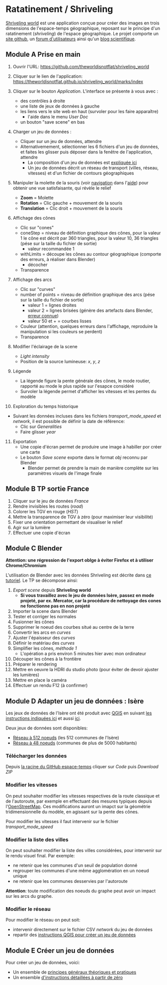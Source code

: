 
# Ratatinement / Shriveling

[Shriveling world](https://theworldisnotflat.github.io/shriveling_world/marks/index) est une application conçue pour créer des images en trois dimensions de l'espace-temps géographique, reposant sur le principe d'un ratatinement (*shriveling*) de l'espace géographique. Le projet comporte un [site github](https://github.com/theworldisnotflat/shriveling_world), un [forum d'utilisateurs](https://github.com/theworldisnotflat/shriveling_world/discussions) ainsi qu'un [blog scientifique](https://timespace.hypotheses.org/).

## Module A Prise en main

1. Ouvrir l'URL: https://github.com/theworldisnotflat/shriveling_world
2. Cliquer sur le lien de l'application: https://theworldisnotflat.github.io/shriveling_world/marks/index
3. Cliquer sur le bouton *Application*. L'interface se présente à vous avec :
   * des contrôles à droite
   * une liste de jeux de données à gauche
   * les liens vers le site web en haut (survoler pour les faire apparaître)
     * l'aide dans le menu *User Doc*
   * un bouton "save scene" en bas

4. Charger un jeu de données :
   * Cliquer sur un jeu de données, attendre
   * Alternativemement, sélectionner les 6 fichiers d'un jeu de données, et faites les glisser puis déposer dans la fenêtre de l'application, attendre
     * La composition d'un jeu de données est [expliquée ici](https://theworldisnotflat.github.io/shriveling_world/marks/usrdoc/create_dataset)
     * Un jeu de données décrit un réseau de transport (villes, réseau, vitesses) et d'un fichier de contours géographiques

5. Manipuler la molette de la souris (voir [navigation](https://theworldisnotflat.github.io/shriveling_world/marks/usrdoc/basic_usage_tutorial/#navigation) dans l'[aide](https://theworldisnotflat.github.io/shriveling_world/marks/usrdoc/basic_usage_tutorial/)) pour obtenir une vue satisfaisante, qui révèle le relief
   * **Zoom** = Molette
   * **Rotation** = Clic gauche + mouvement de la souris
   * **Translation** = Clic droit + mouvement de la souris

6. Affichage des cônes
   * Clic sur "cones"
   * coneStep = niveau de définition graphique des cônes, pour la valeur 1 le cône est décrit par 360 triangles, pour la valeur 10, 36 triangles (pése sur la taille du fichier de sortie)
     * valeur recommandée 1
   * withLimits = découpe les cônes au contour géographique (comporte des erreurs, à réaliser dans Blender)
     * décocher
   * Transparence

7. Affichage des arcs
   * Clic sur "curves"
   * number of points = niveau de définition graphique des arcs (pése sur la taille du fichier de sortie)
      * valeur 1 = lignes droites
      * valeur 2 = lignes brisées (génère des artefacts dans Blender, [erreur connue](https://github.com/theworldisnotflat/shriveling_world/issues/159))
      * valeur 50 et + = courbes lisses
   * Couleur (attention, quelques erreurs dans l'affichage, reproduire la manipulation si les couleurs se perdent)
   * Transparence

8. Modifier l'éclairage de la scene
   * *Light intensity*
   * Position de la source lumineuse: *x*, *y*, *z*
9. Légende
   * La légende figure la pente générale des cônes, le mode routier, rapporté au mode le plus rapide sur l'esapce considéré
   * Survoler la légende permet d'afficher les vitesses et les pentes du modèle

10. Exploration du temps historique
   * Suivant les données incluses dans les fichiers *transport_mode_speed* et *network*, il est possible de définir la date de référence:
     * Clic sur *Generalities*
     * Faire glisser *year*

11. Exportation
    * Une copie d'écran permet de produire une image à habiller por créer une carte
    * Le bouton *Save scene* exporte dans le format *obj* reconnu par Blender
      * Blender permet de prendre la main de manière complète sur les paramètres visuels de l'image finale

## Module B TP sortie France

1. Cliquer sur le jeu de données *France*
2. Rendre invisibles les routes (*road*)
3. Colorer les TGV en rouge (*HST*)
4. Mettre la transparence de TGV à zéro (pour maximiser leur visibilité)
5. Fixer une orientation permettant de visualiser le relief
6. Agir sur la lumière
7. Effectuer une copie d'écran

## Module C Blender

__Attention: une régression de l'export oblge à éviter Firefox et à utiliser Chrome/Chromium__

L'utilisation de Blender avec les données Shriveling est décrite dans [ce tutoriel](https://theworldisnotflat.github.io/shriveling_world/marks/usrdoc/blender_tutorial). Le TP se décompose ainsi:
1. _Export scene_ depuis __Shriveling world__
   - __Si vous travaillez avec le jeu de données Isère, passez en mode projeté, par ex. Mercator, car la procédure de nettoyage des cones ne fonctionne pas en non projeté__
2. Importer la scene dans Blender
3. Tester et corriger les normales
4. Fusionner les cônes
5. Supprimer le noeud des courbes situé au centre de la terre
6. Convertir les arcs en _curves_
7. Ajuster l'épaisseur des _curves_
8. Définir le matériau des _curves_
9. Simplifier les cônes, _méthode 1_
    - L'opération a pris environ 5 minutes hier avec mon ordinateur
10. Découper les cônes à la frontière
11. Préparer le rendering
12. Mettre en oeuvre la HDRI du studio photo (pour éviter de devoir ajuster les lumières)
13. Mettre en place la caméra
14. Effectuer un rendu F12 (à confirmer)

## Module D Adapter un jeu de données : Isère

Les jeux de données de l'Isère ont été produit avec [QGIS](https://www.qgis.org/fr/site/) en suivant [les instructions indiquées ici](https://github.com/theworldisnotflat/shriveling_world/blob/master/markdown/usrdoc/create_dataset_from_scratch.md) et aussi [ici](https://theworldisnotflat.github.io/shriveling_world/marks/usrdoc/create_dataset).

Deux jeux de données sont disponibles:
* [Réseau à 512 noeuds](https://github.com/transcarto/espace-temps/tree/main/Shriveling/38) (les 512 communes de l'Isère)
* [Réseau à 48 noeuds](https://github.com/transcarto/espace-temps/tree/main/Shriveling/38_sup5000) (communes de plus de 5000 habitants)

### Télécharger les données

Depuis [la racine du GitHub espace-temps](https://github.com/transcarto/espace-temps) cliquer sur _Code_ puis _Download ZIP_

### Modifier les vitesses

On peut souhaiter modifier les vitesses respectives de la route classique et de l'autoroute, par exemple en effectuant des mesures typiques depuis l'[OpenStreetMap](https://www.openstreetmap.org/directions). Ces modifications auront un imapct sur la géométrie tridimensionnelle du modèle, en agissant sur la pente des cônes.

Pour modifier les vitesses il faut intervenir sur le fichier _transport_mode_speed_

### Modifier la liste des villes

On peut souhaiter modifier la liste des villes considérées, pour intervenir sur le rendu visuel final.
Par exemple: 
* ne retenir que les communes d'un seuil de population donné
* regrouper les communes d'une même agglomération en un noeud unique
* ne retenir que les communes desservies par l'autoroute

__Attention__: toute modification des noeuds du graphe peut avoir un impact sur les arcs du graphe.

### Modifier le réseau

Pour modifier le réseau on peut soit:
* intervenir directement sur le fichier CSV _network_ du jeu de données
* repartir des [instructions QGIS pour créer un jeu de données](https://github.com/theworldisnotflat/shriveling_world/blob/master/markdown/usrdoc/create_dataset_from_scratch.md)

## Module E Créer un jeu de données

Pour créer un jeu de données, voici:

* Un ensemble de [principes généraux théoriques et pratiques](https://theworldisnotflat.github.io/shriveling_world/marks/usrdoc/create_dataset)
* Un ensemble [d'instructions détaillées à partir de zéro](https://github.com/theworldisnotflat/shriveling_world/blob/master/markdown/usrdoc/create_dataset_from_scratch.md)

